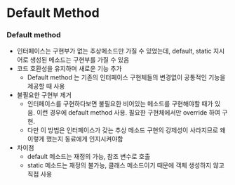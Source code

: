 # Default Method

### **Default method**

- 인터페이스는 구현부가 없는 추상메소드만 가질 수 있었는데, default, static 지시어로 생성된 메소드는 구현부를 가질 수 있음
- 코드 호환성을 유지하며 새로운 기능 추가
    - Default method 는 기존의 인터페이스 구현체들의 변경없이 공통적인 기능을 제공할 때 사용
- 불필요한 구현부 제거
    - 인터페이스를 구현하다보면 불필요한 비어있는 메소드를 구현해야할 때가 있음. 이런 경우에 default method 사용. 필요한 구현체에서만 override 하여 구현.
    - 다만 이 방법은 인터페이스가 갖는 추상 메소드 구현의 강제성이 사라지므로 왜 이렇게 했는지 동료에게 인지시켜야함
- 차이점
    - default 메소드는 재정의 가능, 참조 변수로 호출
    - static 메소드는 재정의 불가능, 클래스 메소드이기 때문에 객체 생성하지 않고 직접 사용